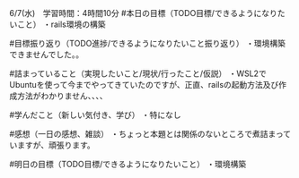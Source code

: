 6/7(水)　学習時間：4時間10分
#本日の目標（TODO目標/できるようになりたいこと）
・rails環境の構築

#目標振り返り（TODO進捗/できるようになりたいこと振り返り）
・環境構築できませんでした。。

#詰まっていること（実現したいこと/現状/行ったこと/仮説）
・WSL2でUbuntuを使って今までやってきていたのですが、正直、railsの起動方法及び作成方法がわかりません、、、、

#学んだこと（新しい気付き、学び）
・特になし

#感想（一日の感想、雑談）
・ちょっと本題とは関係のないところで煮詰まっていますが、頑張ります。

#明日の目標（TODO目標/できるようになりたいこと）
・環境構築
